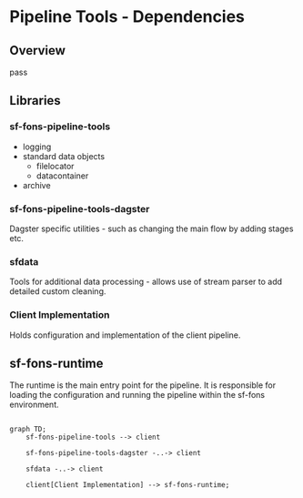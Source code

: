 # Pipeline Tools - Dependencies

## Overview

pass


## Libraries

### sf-fons-pipeline-tools

* logging
* standard data objects
  * filelocator
  * datacontainer
* archive

### sf-fons-pipeline-tools-dagster

Dagster specific utilities - such as changing the main
flow by adding stages etc.

### sfdata

Tools for additional data processing - allows use of stream parser to add detailed custom cleaning. 

### Client Implementation

Holds configuration and implementation of the client pipeline.

## sf-fons-runtime

The runtime is the main entry point for the pipeline. It is responsible for loading the configuration and running the pipeline within the sf-fons environment.

``` mermaid

graph TD;
    sf-fons-pipeline-tools --> client

    sf-fons-pipeline-tools-dagster -..-> client

    sfdata -..-> client

    client[Client Implementation] --> sf-fons-runtime;


```
